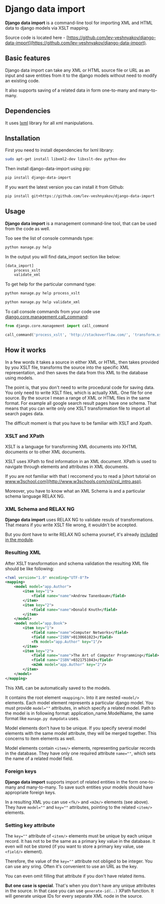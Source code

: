 # Django data import

**Django data import** is a command-line tool for importing XML and HTML data to django models via XSLT mapping.

Source code is located here - [https://github.com/lev-veshnyakov/django-data-import](https://github.com/lev-veshnyakov/django-data-import).

## Basic features

Django data import can take any XML or HTML source file or URL as an input and save entities from it to the django models without need to modify an existing code.

It also supports saving of a related data in form one-to-many and many-to-many.

## Dependencies

It uses [lxml](http://lxml.de) library for all xml manipulations.

## Installation

First you need to install dependencies for lxml library:

```bash
sudo apt-get install libxml2-dev libxslt-dev python-dev
```

Then install django-data-import using pip:

```bash
pip install django-data-import
```

If you want the latest version you can install it from Github:

```bash
pip install git+https://github.com/lev-veshnyakov/django-data-import
```

## Usage

**Django data import** is a management command-line tool, that can be used from the code as well.

Too see the list of console commands type:

```bash
python manage.py help
```

In the output you will find data_import section like below:

```bash
[data_import]
    process_xslt
    validate_xml
```

To get help for the particular command type:

```bash
python manage.py help process_xslt
```

```bash
python manage.py help validate_xml
```

To call console commands from your code use [django.core.management.call_command](https://docs.djangoproject.com/es/1.9/ref/django-admin/#running-management-commands-from-your-code):

```python
from django.core.management import call_command

call_command('process_xslt', 'http://stackoverflow.com/', 'transform.xslt', '--save')
```

## How it works

In a few words it takes a source in either XML or HTML, then takes provided by you XSLT file, transforms the source into the specific XML representation, 
and then saves the data from this XML to the database using models.

The point is, that you don't need to write procedural code for saving data. You only need to write XSLT files, which is actually XML. One file for one source. 
By the source I mean a range of XML or HTML files in the same format. For example all google search result pages have one schema. That means that you can write 
only one XSLT transformation file to import all search pages data.

The difficult moment is that you have to be familiar with XSLT and Xpath.

### XSLT and XPath

XSLT is a language for transforming XML documents into XHTML documents or to other XML documents.

XSLT uses XPath to find information in an XML document. XPath is used to navigate through elements and attributes in XML documents.

If you are not familiar with that I reccomend you to read a [short tutorial on www.w3school.com](http://www.w3schools.com/xsl/xsl_intro.asp).

Moreover, you have to know what an XML Schema is and a particular schema language RELAX NG.

### XML Schema and RELAX NG

**Django data import** uses RELAX NG to validate resuls of transformations. That means if you write XSLT file wrong, it wouldn't be accepted.

But you dont have to write RELAX NG schema yoursef, it's already [included in the module](https://github.com/lev-veshnyakov/django-data-import/tree/master/data_import/schema.rng).

### Resulting XML

After XSLT transformation and schema validation the resulting XML file should be like following:

```xml
<?xml version="1.0" encoding="UTF-8"?>
<mapping>
    <model model="app.Author">
        <item key="1">
            <field name="name">Andrew Tanenbaum</field>
        </item>
        <item key="2">
            <field name="name">Donald Knuth</field>
        </item>
    </model>
    <model model="app.Book">
        <item key="1">
            <field name="name">Computer Networks</field>
            <field name="ISBN">0130661023</field>
            <fk model="app.Author" key="1"/>
        </item>
        <item key="2">
            <field name="name">The Art of Computer Programming</field>
            <field name="ISBN">0321751043</field>
            <m2mk model="app.Author" key="2"/>
        </item>
    </model>
</mapping>
```

This XML can be automatically saved to the models.

It contains the root element `<mapping/>`. Into it are nested `<model/>` elements. Each model element represents a particular django model. 
You must provide `model=""` attributes, in which specify a related model. Path to the model is in following format: application_name.ModelName,
the same format like `manage.py dumpdata` uses. 

Model elements don't have to be unique. If you specify several model elements with the same model attribute, they will be merged together. This 
concerns to item elements as well.

Model elements contain `<item/>` elements, representing particular records in the database. They have only one required attribute `name=""`,
which sets the name of a related model field.

### Foreign keys

**Django data import** supports import of related entities in the form one-to-many and many-to-many. To save such entities your models should have
appropriate foreign keys.

In a resulting XML you can use `<fk/>` and `<m2m/>` elements (see above). They have `model=""` and `key=""` attributes, pointing to the related `<item/>`
elements.

### Setting key attribute

The `key=""` attribute of `<item/>` elements must be unique by each unique record. It has not to be the same as a primary key value in the database.
It even will not be stored (if you want to store a primary key value, use `<field/>` element).

Therefore, the value of the `key=""` attribute not obliged to be integer. You can use any sring. Often it's convenient to use an URL as the key.

You can even omit filling that attribute if you don't have related items.

**But one case is special**. That's when you don't have any unique attributes in the source. In that case you can use `generate-id(..)` XPath function.
It will generate unique IDs for every separate XML node in the source.